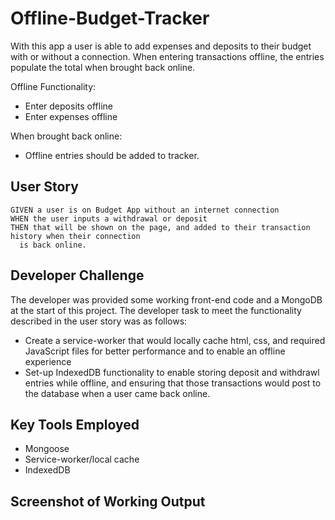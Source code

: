 # Offline-Budget-Tracker
With this app a user is able to add expenses and deposits to their budget with or without a connection. When entering transactions offline, the entries populate the total when brought back online.

Offline Functionality:

- Enter deposits offline
- Enter expenses offline

When brought back online:

- Offline entries should be added to tracker.

## User Story
```
GIVEN a user is on Budget App without an internet connection
WHEN the user inputs a withdrawal or deposit
THEN that will be shown on the page, and added to their transaction history when their connection 
  is back online.
```
## Developer Challenge
The developer was provided some working front-end code and a MongoDB at the start of this project. The developer 
task to meet the functionality described in the user story was as follows:
- Create a service-worker that would locally cache html, css, and required JavaScript files for better performance and to enable an offline experience
- Set-up IndexedDB functionality to enable storing deposit and withdrawl entries while offline, and ensuring that those transactions would post to the database when a user came back online.

## Key Tools Employed
- Mongoose
- Service-worker/local cache
- IndexedDB

## Screenshot of Working Output

![]()




